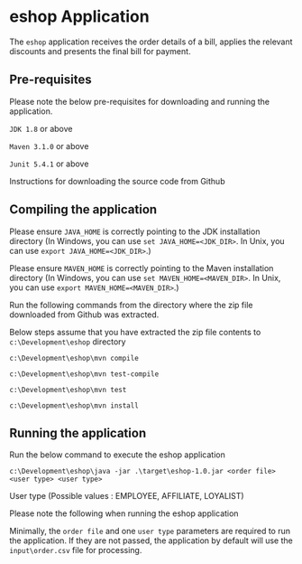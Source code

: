 # eshop Application

The `eshop` application receives the order details of a bill, applies the relevant 
discounts and presents the final bill for payment.

Pre-requisites
--------------

Please note the below pre-requisites for downloading and running the application.

`JDK 1.8` or above

`Maven 3.1.0` or above

`Junit 5.4.1` or above

Instructions for downloading the source code from Github


Compiling the application
-------------------------

Please ensure `JAVA_HOME` is correctly pointing to the JDK installation directory
(In Windows, you can use `set JAVA_HOME=<JDK_DIR>`. In Unix, you can use `export JAVA_HOME=<JDK_DIR>`.)

Please ensure `MAVEN_HOME` is correctly pointing to the Maven installation directory
(In Windows, you can use `set MAVEN_HOME=<MAVEN_DIR>`. In Unix, you can use `export MAVEN_HOME=<MAVEN_DIR>`.)

Run the following commands from the directory where the zip file downloaded from Github was extracted. 

Below steps assume that you have extracted the zip file contents to `c:\Development\eshop` directory

`c:\Development\eshop\mvn compile`

`c:\Development\eshop\mvn test-compile`

`c:\Development\eshop\mvn test`

`c:\Development\eshop\mvn install`


Running the application
-------------------------

Run the below command to execute the eshop application

`c:\Development\eshop\java -jar .\target\eshop-1.0.jar <order file> <user type> <user type>`

User type (Possible values : EMPLOYEE, AFFILIATE, LOYALIST)

Please note the following when running the eshop application

Minimally, the `order file` and one `user type` parameters are required to run the application. If they are not passed, the application by default will use the `input\order.csv` file for processing.



